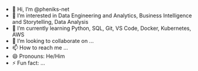 - 👋 Hi, I’m @pheniks-net
- 👀 I’m interested in Data Engineering and Analytics, Business Intelligence and Storytelling, Data Analysis
- 🌱 I’m currently learning Python, SQL, Git, VS Code, Docker, Kubernetes, AWS
- 💞️ I’m looking to collaborate on ...
- 📫 How to reach me ...
- 😄 Pronouns: He/Him
- ⚡ Fun fact: ...

<!---
pheniks-net/pheniks-net is a ✨ special ✨ repository because its `README.md` (this file) appears on your GitHub profile.
You can click the Preview link to take a look at your changes.
--->
